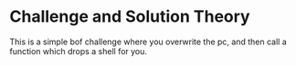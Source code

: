 # Challenge and Solution Theory
This is a simple bof challenge where you overwrite the pc, and then call a function which drops a shell for you.